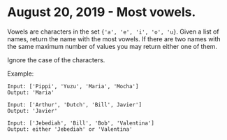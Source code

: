 # August 20, 2019 - Most vowels.

Vowels are characters in the set `{'a', 'e', 'i', 'o', 'u}`. Given a list of 
names, return the name with the most vowels. If there are two names with the 
same maximum number of values you may return either one of them. 

Ignore the case of the characters.

Example:
```
Input: ['Pippi', 'Yuzu', 'Maria', 'Mocha']
Output: 'Maria'

Input: ['Arthur', 'Dutch', 'Bill', Javier']
Output: 'Javier'

Input: ['Jebediah', 'Bill', 'Bob', 'Valentina']
Output: either 'Jebediah' or 'Valentina'
```